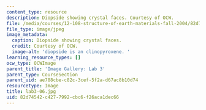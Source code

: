 ```yaml
---
content_type: resource
description: Diopside showing crystal faces. Courtesy of OCW.
file: /media/courses/12-108-structure-of-earth-materials-fall-2004/82d74542c4277992cbc6f26aca1dec66_lab3-06.jpg
file_type: image/jpeg
image_metadata:
  caption: Diopside showing crystal faces.
  credit: Courtesy of OCW.
  image-alt: 'diopside is an clinopyroxene. '
learning_resource_types: []
ocw_type: OCWImage
parent_title: 'Image Gallery: Lab 3'
parent_type: CourseSection
parent_uid: ae788cbe-c82c-3cef-5f2a-d67ac8b10d74
resourcetype: Image
title: lab3-06.jpg
uid: 82d74542-c427-7992-cbc6-f26aca1dec66
---
```

